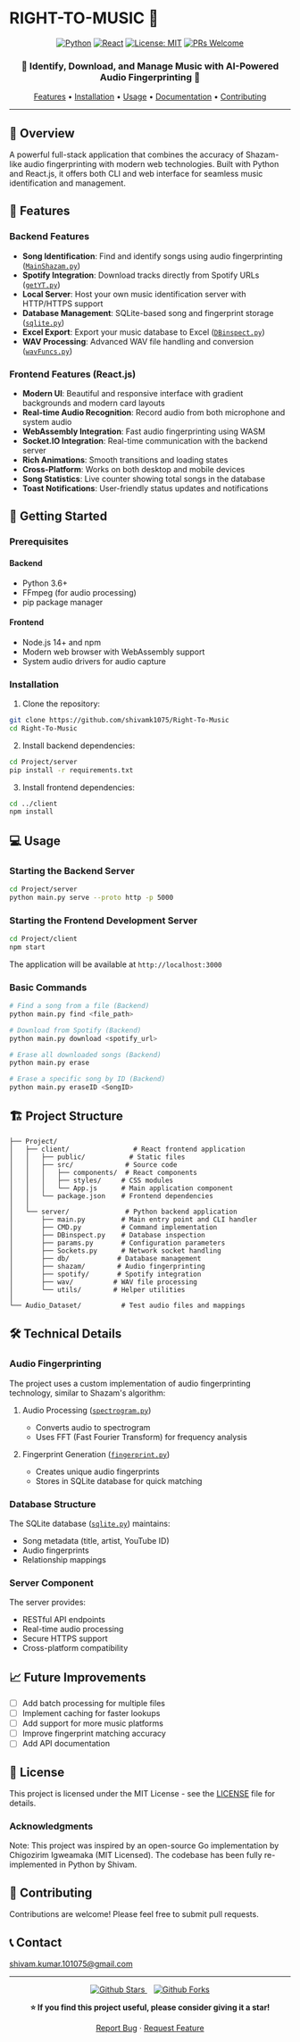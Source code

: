 # RIGHT-TO-MUSIC 🎵

<div align="center">

[![Python](https://img.shields.io/badge/python-v3.6+-blue.svg)](https://www.python.org/)
[![React](https://img.shields.io/badge/react-v18.2.0-blue.svg)](https://reactjs.org/)
[![License: MIT](https://img.shields.io/badge/License-MIT-yellow.svg)](LICENSE)
[![PRs Welcome](https://img.shields.io/badge/PRs-welcome-brightgreen.svg)](CONTRIBUTING.md)

<h3>🎵 Identify, Download, and Manage Music with AI-Powered Audio Fingerprinting 🎵</h3>

[Features](#-features) •
[Installation](#-getting-started) •
[Usage](#-usage) •
[Documentation](#-technical-details) •
[Contributing](#-contributing)

</div>

---

## 📖 Overview

A powerful full-stack application that combines the accuracy of Shazam-like audio fingerprinting with modern web technologies. Built with Python and React.js, it offers both CLI and web interface for seamless music identification and management.

## 🌟 Features

### Backend Features
- **Song Identification**: Find and identify songs using audio fingerprinting ([`MainShazam.py`](Project/server/shazam/MainShazam.py))
- **Spotify Integration**: Download tracks directly from Spotify URLs ([`getYT.py`](Project/server/spotify/getYT.py))
- **Local Server**: Host your own music identification server with HTTP/HTTPS support
- **Database Management**: SQLite-based song and fingerprint storage ([`sqlite.py`](Project/server/db/sqlite.py))
- **Excel Export**: Export your music database to Excel ([`DBinspect.py`](Project/server/DBinspect.py))
- **WAV Processing**: Advanced WAV file handling and conversion ([`wavFuncs.py`](Project/server/wav/wavFuncs.py))

### Frontend Features (React.js)
- **Modern UI**: Beautiful and responsive interface with gradient backgrounds and modern card layouts
- **Real-time Audio Recognition**: Record audio from both microphone and system audio
- **WebAssembly Integration**: Fast audio fingerprinting using WASM
- **Socket.IO Integration**: Real-time communication with the backend server
- **Rich Animations**: Smooth transitions and loading states
- **Cross-Platform**: Works on both desktop and mobile devices
- **Song Statistics**: Live counter showing total songs in the database
- **Toast Notifications**: User-friendly status updates and notifications

## 🚀 Getting Started

### Prerequisites

#### Backend
- Python 3.6+
- FFmpeg (for audio processing)
- pip package manager

#### Frontend
- Node.js 14+ and npm
- Modern web browser with WebAssembly support
- System audio drivers for audio capture

### Installation

1. Clone the repository:
```bash
git clone https://github.com/shivamk1075/Right-To-Music
cd Right-To-Music
```

2. Install backend dependencies:
```bash
cd Project/server
pip install -r requirements.txt
```

3. Install frontend dependencies:
```bash
cd ../client
npm install
```

## 💻 Usage

### Starting the Backend Server
```bash
cd Project/server
python main.py serve --proto http -p 5000
```

### Starting the Frontend Development Server
```bash
cd Project/client
npm start
```
The application will be available at `http://localhost:3000`

### Basic Commands
```bash
# Find a song from a file (Backend)
python main.py find <file_path>

# Download from Spotify (Backend)
python main.py download <spotify_url>

# Erase all downloaded songs (Backend)
python main.py erase

# Erase a specific song by ID (Backend)
python main.py eraseID <SongID>
```

## 🏗️ Project Structure

```
├── Project/
│   ├── client/                # React frontend application
│   │   ├── public/           # Static files
│   │   ├── src/             # Source code
│   │   │   ├── components/  # React components
│   │   │   ├── styles/     # CSS modules
│   │   │   └── App.js      # Main application component
│   │   └── package.json    # Frontend dependencies
│   │
│   └── server/              # Python backend application
│       ├── main.py         # Main entry point and CLI handler
│       ├── CMD.py          # Command implementation
│       ├── DBinspect.py    # Database inspection
│       ├── params.py       # Configuration parameters
│       ├── Sockets.py      # Network socket handling
│       ├── db/            # Database management
│       ├── shazam/        # Audio fingerprinting
│       ├── spotify/       # Spotify integration
│       ├── wav/          # WAV file processing
│       └── utils/        # Helper utilities
│
└── Audio_Dataset/          # Test audio files and mappings
```

## 🛠️ Technical Details

### Audio Fingerprinting

The project uses a custom implementation of audio fingerprinting technology, similar to Shazam's algorithm:

1. Audio Processing ([`spectrogram.py`](Project/server/shazam/spectrogram.py))
   - Converts audio to spectrogram
   - Uses FFT (Fast Fourier Transform) for frequency analysis

2. Fingerprint Generation ([`fingerprint.py`](Project/server/shazam/fingerprint.py))
   - Creates unique audio fingerprints
   - Stores in SQLite database for quick matching

### Database Structure

The SQLite database ([`sqlite.py`](Project/server/db/sqlite.py)) maintains:
- Song metadata (title, artist, YouTube ID)
- Audio fingerprints
- Relationship mappings

### Server Component

The server provides:
- RESTful API endpoints
- Real-time audio processing
- Secure HTTPS support
- Cross-platform compatibility

## 📈 Future Improvements

- [ ] Add batch processing for multiple files
- [ ] Implement caching for faster lookups
- [ ] Add support for more music platforms
- [ ] Improve fingerprint matching accuracy
- [ ] Add API documentation

## 📝 License

This project is licensed under the MIT License - see the [LICENSE](LICENSE) file for details.

### Acknowledgments

Note: This project was inspired by an open-source Go implementation by Chigozirim Igweamaka (MIT Licensed). The codebase has been fully re-implemented in Python by Shivam.

## 🤝 Contributing

Contributions are welcome! Please feel free to submit pull requests.

## 📞 Contact

shivam.kumar.101075@gmail.com
<!-- <div align="center">
  <a href="https://github.com/shivamk1075">
    <img src="https://img.shields.io/badge/-Github-181717?style=for-the-badge&logo=Github&logoColor=white" />
  </a>&nbsp;
  <!-- Add your LinkedIn if you have one -->
  <!-- <a href="mailto:shivam.kumar.101075@gmail.com">
    <img src="https://img.shields.io/badge/-Email-EA4335?style=for-the-badge&logo=Gmail&logoColor=white" />
  </a>
</div> --> 

---

<div align="center">
  <p>
    <a href="https://github.com/shivamk1075/Right-To-Music/stargazers">
      <img src="https://img.shields.io/github/stars/shivamk1075/Right-To-Music?style=social" alt="Github Stars" />
    </a>&nbsp;&nbsp;
    <a href="https://github.com/shivamk1075/Right-To-Music/network/members">
      <img src="https://img.shields.io/github/forks/shivamk1075/Right-To-Music?style=social" alt="Github Forks" />
    </a>
  </p>
  
  <p><strong>⭐ If you find this project useful, please consider giving it a star!</strong></p>
  
  <p>
    <a href="https://github.com/shivamk1075/Right-To-Music/issues">Report Bug</a> · 
    <a href="https://github.com/shivamk1075/Right-To-Music/issues">Request Feature</a>
  </p>
</div>
